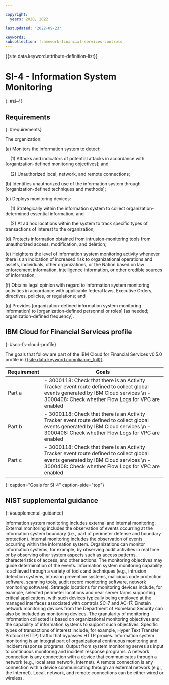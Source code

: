 ```yaml
---

copyright:
  years: 2020, 2022

lastupdated: "2022-09-23"

keywords: 
subcollection: framework-financial-services-controls
---
```


{{site.data.keyword.attribute-definition-list}}

# SI-4 - Information System Monitoring
{: #si-4}

## Requirements
{: #requirements}

The organization:

(a) Monitors the information system to detect:

&nbsp;&nbsp;&nbsp;&nbsp;(1) Attacks and indicators of potential attacks in accordance with [organization-defined monitoring objectives]; and

&nbsp;&nbsp;&nbsp;&nbsp;(2) Unauthorized local, network, and remote connections;

(b) Identifies unauthorized use of the information system through [organization-defined techniques and methods];

(c) Deploys monitoring devices:

&nbsp;&nbsp;&nbsp;&nbsp;(1) Strategically within the information system to collect organization-determined essential information; and

&nbsp;&nbsp;&nbsp;&nbsp;(2) At ad hoc locations within the system to track specific types of transactions of interest to the organization;

(d) Protects information obtained from intrusion-monitoring tools from unauthorized access, modification, and deletion;

(e) Heightens the level of information system monitoring activity whenever there is an indication of increased risk to organizational operations and assets, individuals, other organizations, or the Nation based on law enforcement information, intelligence information, or other credible sources of information;

(f) Obtains legal opinion with regard to information system monitoring activities in accordance with applicable federal laws, Executive Orders, directives, policies, or regulations; and

(g) Provides [organization-defined information system monitoring information] to [organization-defined personnel or roles] [as needed; organization-defined frequency].

## IBM Cloud for Financial Services profile
{: #scc-fs-cloud-profile}

The goals that follow are part of the IBM Cloud for Financial Services v0.5.0 profile in [{{site.data.keyword.compliance_full}}](/docs/security-compliance?topic=security-compliance-getting-started).

| Requirement | Goals |
|-------------|-------|
| Part a | - 3000118: Check that there is an Activity Tracker event route defined to collect global events generated by IBM Cloud services \n - 3000408: Check whether Flow Logs for VPC are enabled | 
| Part b | - 3000118: Check that there is an Activity Tracker event route defined to collect global events generated by IBM Cloud services \n - 3000408: Check whether Flow Logs for VPC are enabled | 
| Part c | - 3000118: Check that there is an Activity Tracker event route defined to collect global events generated by IBM Cloud services \n - 3000408: Check whether Flow Logs for VPC are enabled | 
{: caption="Goals for SI-4" caption-side="top"}

## NIST supplemental guidance
{: #supplemental-guidance}

Information system monitoring includes external and internal monitoring. External monitoring includes the observation of events occurring at the information system boundary (i.e., part of perimeter defense and boundary protection). Internal monitoring includes the observation of events occurring within the information system. Organizations can monitor information systems, for example, by observing audit activities in real time or by observing other system aspects such as access patterns, characteristics of access, and other actions. The monitoring objectives may guide determination of the events. Information system monitoring capability is achieved through a variety of tools and techniques (e.g., intrusion detection systems, intrusion prevention systems, malicious code protection software, scanning tools, audit record monitoring software, network monitoring software). Strategic locations for monitoring devices include, for example, selected perimeter locations and near server farms supporting critical applications, with such devices typically being employed at the managed interfaces associated with controls SC-7 and AC-17. Einstein network monitoring devices from the Department of Homeland Security can also be included as monitoring devices. The granularity of monitoring information collected is based on organizational monitoring objectives and the capability of information systems to support such objectives. Specific types of transactions of interest include, for example, Hyper Text Transfer Protocol (HTTP) traffic that bypasses HTTP proxies. Information system monitoring is an integral part of organizational continuous monitoring and incident response programs. Output from system monitoring serves as input to continuous monitoring and incident response programs. A network connection is any connection with a device that communicates through a network (e.g., local area network, Internet). A remote connection is any connection with a device communicating through an external network (e.g., the Internet). Local, network, and remote connections can be either wired or wireless.

